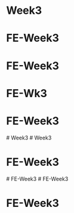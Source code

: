 # Week3
# FE-Week3
# FE-Week3
# FE-Wk3
# FE-Week3
#   W e e k 3  
 # Week3
# FE-Week3
#   F E - W e e k 3  
 # FE-Week3
# FE-Week3
